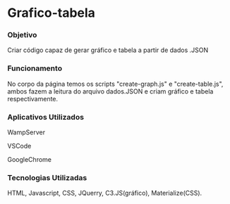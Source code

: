 # Grafico-tabela

### Objetivo

Criar código capaz de gerar gráfico e tabela a partir de dados .JSON

### Funcionamento

No corpo da página temos os scripts "create-graph.js" e "create-table.js", ambos fazem a leitura do arquivo dados.JSON e criam gráfico e tabela respectivamente.

### Aplicativos Utilizados

WampServer

 VSCode 

GoogleChrome

### Tecnologias Utilizadas

HTML, Javascript, CSS, JQuerry, C3.JS(gráfico), Materialize(CSS).
